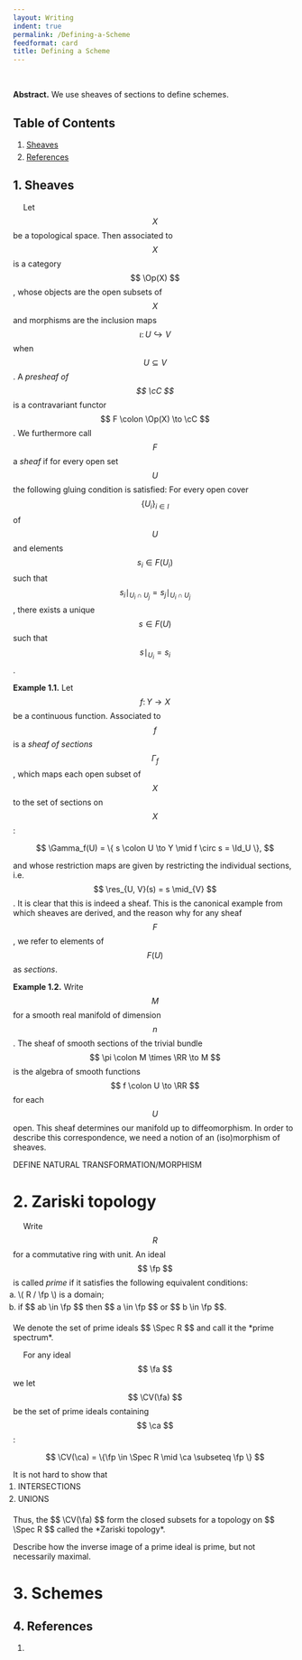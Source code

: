 ```yaml
---
layout: Writing
indent: true
permalink: /Defining-a-Scheme
feedformat: card
title: Defining a Scheme
---
```

<style>
    ol.custom {
        margin-top: -10px;
        margin-bottom: 20px;
        margin-left: -15px;
    }
    
    li {
        padding-top: 0px; 
        padding-bottom: 0px;
        margin-top: 0px;
        margin-bottom: 5px;
    }
}
</style>
$$ \newcommand{\fa}{\mathfrak{a}} \newcommand{\fp}{\mathfrak{p}} $$
$$ \newcommand{\cC}{\mathcal{C}} \newcommand{\CV}{\mathcal{V}} $$ 
$$ \newcommand{\RR}{\mathbb{RR}} $$
$$ \DeclareMathOperator{\Id}{Id} \DeclareMathOperator{\Op}{Op} \DeclareMathOperator{\res}{res} \DeclareMathOperator{\Spec}{Spec}  $$
<br>

**Abstract.** We use sheaves of sections to define schemes.

## Table of Contents
1. [Sheaves](#1-sheaves)
4. [References](#4-references)

## 1. Sheaves

&emsp; Let $$ X $$ be a topological space. Then associated to $$ X $$ is a category $$ \Op(X) $$, whose objects are the open subsets of $$ X $$ and morphisms are the inclusion maps $$ \iota \colon U \hookrightarrow V $$ when $$ U \subseteq V $$. A *presheaf of $$ \cC $$* is a contravariant functor $$ F \colon \Op(X) \to \cC $$. We furthermore call $$ F $$ a *sheaf* if for every open set $$ U $$ the following gluing condition is satisfied: For every open cover $$ \{ U_i \}_{i \in I} $$ of $$ U $$ and elements $$ s_i \in F(U_i) $$ such that $$ s_i \mid_{U_i \cap U_j} = s_j \mid_{U_i \cap U_j} $$, there exists a unique $$ s \in F(U) $$ such that $$ s \mid_{U_i} = s_i $$.

**Example 1.1.** Let $$ f \colon Y \to X $$ be a continuous function. Associated to $$ f $$ is a *sheaf of sections* $$ \Gamma_f $$, which maps each open subset of $$ X $$ to the set of sections on $$ X $$:

$$
\Gamma_f(U) = \{ s \colon U \to Y \mid f \circ s = \Id_U \},
$$

and whose restriction maps are given by restricting the individual sections, i.e. $$ \res_{U, V}(s) = s \mid_{V} $$. It is clear that this is indeed a sheaf. This is the canonical example from which sheaves are derived, and the reason why for any sheaf $$ F $$, we refer to elements of $$ F(U) $$ as *sections*.

**Example 1.2.** Write $$ M $$ for a smooth real manifold of dimension $$ n $$. The sheaf of smooth sections of the trivial bundle $$ \pi \colon M \times \RR \to M $$ is the algebra of smooth functions $$ f \colon U \to \RR $$ for each $$ U $$ open. This sheaf determines our manifold up to diffeomorphism. In order to describe this correspondence, we need a notion of an (iso)morphism of sheaves.

DEFINE NATURAL TRANSFORMATION/MORPHISM



# 2. Zariski topology

&emsp; Write $$ R $$ for a commutative ring with unit. An ideal $$ \fp $$ is called *prime* if it satisfies the following equivalent conditions: 
<ol type="a" class="custom" style="list-style-position: outside">
  <li>\( R / \fp \) is a domain;</li>
  
  <li>if $$ ab \in \fp $$ then $$ a \in \fp $$ or $$ b \in \fp $$.</li>
</ol>
We denote the set of prime ideals $$ \Spec R $$ and call it the *prime spectrum*.

&emsp; For any ideal $$ \fa $$ we let $$ \CV(\fa) $$ be the set of prime ideals containing $$ \ca $$:

$$
\CV(\ca) = \{\fp \in \Spec R \mid \ca \subseteq \fp \}
$$

It is not hard to show that 
<ol type="1" class="custom" style="list-style-position: outside">
  <li>INTERSECTIONS</li>
  
  <li>UNIONS</li>
</ol>
Thus, the $$ \CV(\fa) $$ form the closed subsets for a topology on $$ \Spec R $$ called the *Zariski topology*.

Describe how the inverse image of a prime ideal is prime, but not necessarily maximal. 


# 3. Schemes




## 4. References

1. 
